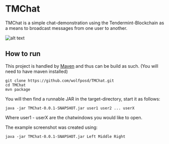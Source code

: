 # TMChat
TMChat is a simple chat-demonstration using the Tendermint-Blockchain as a means to broadcast messages from one user to another.



![alt text](https://github.com/wolfposd/TMChat/raw/master/screenshots/screen1.png "screenshot")




## How to run
This project is handled by [Maven](https://maven.apache.org/) and thus can be build as such. (You will need to have maven installed)

    git clone https://github.com/wolfposd/TMChat.git
    cd TMChat
    mvn package
    
You will then find a runnable JAR in the target-directory, start it as follows:

    java -jar TMChat-0.0.1-SNAPSHOT.jar user1 user2 ... userX
  
  Where user1 - userX are the chatwindows you would like to open. 
  
  The example screenshot was created using:
  
    java -jar TMChat-0.0.1-SNAPSHOT.jar Left Middle Right
    
    
